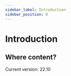 ```yaml
---
sidebar_label: Introduction
sidebar_position: 0
---
```


# Introduction
## Where content?
Current version: 22.10
